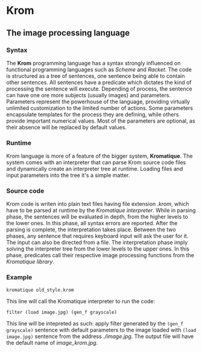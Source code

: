 # **Krom**
## The image processing language


### Syntax
   The **Krom** programming language has a syntax strongly influenced on
functional programming languages such as _Scheme_ and _Racket_. The code is
structured as a tree of sentences, one sentence being able to contain
other sentences.
    All sentences have a predicate which dictates the kind
of processing the sentence will execute. Depending of process, the sentence
can have one ore more subjects (usually images) and parameters.
    Parameters represent the powerhouse of the language, providing virtually
unlimited customization to the limited number of actions. Some parameters
encapsulate templates for the process they are defining, while others provide
important numerical values. Most of the parameters are optional, as their
absence will be replaced by default values.


### Runtime
   Krom language is more of a feature of the bigger system, **Kromatique**. The
system comes with an interpreter that can parse Krom source code files and
dynamically create an interpreter tree at runtime. Loading files and input
parameters into the tree it's a simple matter.


### Source code
   Krom code is writen into plain text files having file extension _.krom_,
which have to be parsed at runtime by the _Kromatique interpreter_.
    While in parsing phase, the sentences will be evaluated in depth, from the
higher levels to the lower ones. In this phase, all syntax errors are reported.
After the parsing is complete, the interpretation takes place.
    Between the two phases, any sentence that requires keyboard input will ask
the user for it. The input can also be directed from a file.
    The interpretation phase imply solving the interpreter tree from the lower
levels to the upper ones. In this phase, predicates call their respective
image processing functions from the _Kromatique library_.


### Example
`kromatique old_style.krom`

   This line will call the Kromatique interpreter to run the code:


`filter (load image.jpg) (gen_f grayscale)`

   This line will be intepreted as such: apply filter generated by the
`(gen_f grayscale)` sentence with default parameters to the image loaded with
`(load image.jpg)` sentence from the address _./image.jpg_. The output file
will have the default name of _image_krom.jpg_.
